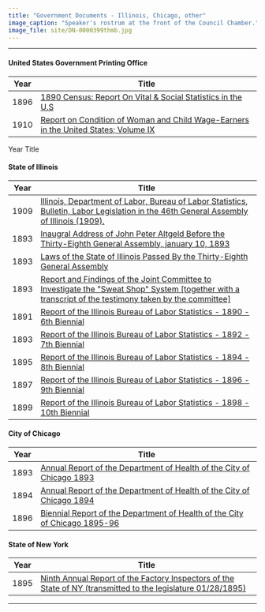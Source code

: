 ```yaml
---
title: "Government Documents - Illinois, Chicago, other"
image_caption: "Speaker's rostrum at the front of the Council Chamber."
image_file: site/DN-0000399thmb.jpg
---
```


---
#### United States Government Printing Office
Year | Title
--- | ---
1896 | [1890 Census: Report On Vital & Social Statistics in the U.S](/fk_documents/fk_03194297.pdf)
1910 | [Report on Condition of Woman and Child Wage-Earners in the United States; Volume IX](/fk_documents/fk_03984576.pdf)

Year	Title

#### State of Illinois
Year | Title
--- | ---
1909 | [Illinois, Department of Labor, Bureau of Labor Statistics, Bulletin, Labor Legislation in the 46th General Assembly of Illinois (1909).](/fk_documents/fk_26346636.pdf)
1893 | [Inaugral Address of John Peter Altgeld Before the Thirty-Eighth General Assembly, january 10, 1893](/fk_documents/fk_00755142.pdf)
1893 | [Laws of the State of Illinois Passed By the Thirty-Eighth General Assembly](/fk_documents/fk_00221726.pdf)
1893 | [Report and Findings of the Joint Committee to Investigate the "Sweat Shop" System [together with a transcript of the testimony taken by the committee]](/fk_documents/fk_10972050.pdf)
1891 | [Report of the Illinois Bureau of Labor Statistics - 1890 - 6th Biennial](/fk_documents/fk_02195483-06.pdf)
1893 | [Report of the Illinois Bureau of Labor Statistics - 1892 - 7th Biennial](/fk_documents/fk_2195483-07.pdf)
1895 | [Report of the Illinois Bureau of Labor Statistics - 1894 - 8th Biennial](/fk_documents/fk_2195483-08.pdf)
1897 | [Report of the Illinois Bureau of Labor Statistics - 1896 - 9th Biennial](/fk_documents/fk_2195483-09.pdf)
1899 | [Report of the Illinois Bureau of Labor Statistics - 1898 - 10th Biennial](/fk_documents/fk_2195483-10.pdf)

#### City of Chicago
Year | Title
--- | ---
1893 | [Annual Report of the Department of Health of the City of Chicago 1893](/fk_documents/fk_04418389_1.pdf)
1894 | [Annual Report of the Department of Health of the City of Chicago 1894](/fk_documents/fk_04418389_2.pdf)
1896 | [Biennial Report of the Department of Health of the City of Chicago 1895-96](/fk_documents/fk_04420608.pdf)

#### State of New York
Year | Title
--- | ---
1895 | [Ninth Annual Report of the Factory Inspectors of the State of NY (transmitted to the legislature 01/28/1895)](/fk_documents/fk_21697997_1894.pdf)

---
